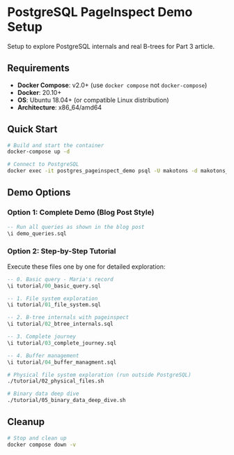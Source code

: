 # PostgreSQL PageInspect Demo Setup

Setup to explore PostgreSQL internals and real B-trees for Part 3 article.

## Requirements

- **Docker Compose**: v2.0+ (use `docker compose` not `docker-compose`)
- **Docker**: 20.10+ 
- **OS**: Ubuntu 18.04+ (or compatible Linux distribution)
- **Architecture**: x86_64/amd64

## Quick Start

```bash
# Build and start the container
docker-compose up -d

# Connect to PostgreSQL
docker exec -it postgres_pageinspect_demo psql -U makotons -d makotons_substack
```

## Demo Options

### Option 1: Complete Demo (Blog Post Style)
```sql
-- Run all queries as shown in the blog post
\i demo_queries.sql
```

### Option 2: Step-by-Step Tutorial
Execute these files one by one for detailed exploration:

```sql
-- 0. Basic query - Maria's record
\i tutorial/00_basic_query.sql

-- 1. File system exploration
\i tutorial/01_file_system.sql

-- 2. B-tree internals with pageinspect
\i tutorial/02_btree_internals.sql

-- 3. Complete journey
\i tutorial/03_complete_journey.sql

-- 4. Buffer management
\i tutorial/04_buffer_managment.sql
```

```bash
# Physical file system exploration (run outside PostgreSQL)
./tutorial/02_physical_files.sh

# Binary data deep dive
./tutorial/05_binary_data_deep_dive.sh
```


## Cleanup

```bash
# Stop and clean up
docker compose down -v
```